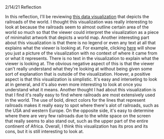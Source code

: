 2/14/21 Reflection

In this reflection, I'll be reviewing [this data visualization](https://www.reddit.com/r/dataisbeautiful/comments/lj4wqt/the_railroads_of_the_world_oc/) that depicts the 
railroads of the world. I thought this visualization was really interesting to look at because the railroads seem to almost outline certain area of the world so much so that 
the viewer could interpret the visualization as a piece of minimalist artwork that depicts a world map. Another interesting part about this visualization is that there is no
legend or even any text at all that explains what the viewer is looking at. For example, clicking [here](https://i.redd.it/kcewwuje5ah61.png) will show you just a picture of 
the visualization with no context of where it came from or what it represents. There is no text in the visualization to explain what the viewer is looking at. The obvious
negative aspect of this is that the viewer can't really understand what they're looking at without being given some sort of explanation that is outside of the visualization.
Hoever, a positive aspect is that this visualization is simplistic. It's easy and interseting to look at in general, and it's also even more interesting to look at once you
understand what it means. Another thought I had about this visualization is that I find it's really easy to find where railroads are most extensively used in the world. The use
of bold, direct colors for the lines that represent railroads makes it really easy to spot where there's alot of railroads, such as the USA and western Europe. On the opposite
side, it's easy to determine where there are very few railroads due to the white space on the screen that really seems to also stand out, such as the upper part of the entire
continent of Africa. Overall, I think this visualization has its pros and its cons, but it is still interesting to look at.
